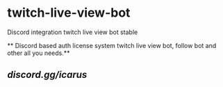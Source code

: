 # twitch-live-view-bot
Discord integration twitch live view bot stable


** Discord based auth license system twitch live view bot, follow bot and other all you needs.**


## *discord.gg/icarus*
